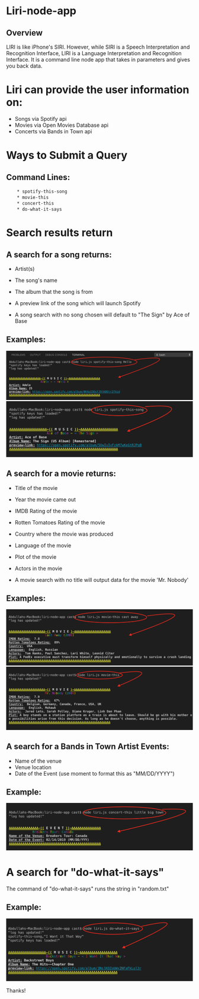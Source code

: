 # Liri-node-app

## Overview
LIRI is like iPhone's SIRI. However, while SIRI is a Speech Interpretation and Recognition Interface, LIRI is a Language Interpretation and Recognition Interface. It is a command line node app that takes in parameters and gives you back data.

# Liri can provide the user information on:
* Songs via Spotify api
* Movies via Open Movies Database api
* Concerts via Bands in Town api

# Ways to Submit a Query
## Command Lines:
        * spotify-this-song
        * movie-this
        * concert-this
        * do-what-it-says
        
# Search results return
## A search for a song returns: 
* Artist(s)
* The song's name
* The album that the song is from
* A preview link of the song which will launch Spotify

* A song search with no song chosen will default to "The Sign" by Ace of Base

## Examples:
![GitHub Logo](/images/spotify.png)
![GitHub Logo](/images/ace.png)


## A search for a movie returns: 
* Title of the movie
* Year the movie came out
* IMDB Rating of the movie
* Rotten Tomatoes Rating of the movie
* Country where the movie was produced
* Language of the movie
* Plot of the movie
* Actors in the movie

* A movie search with no title will output data for the movie 'Mr. Nobody'

## Examples:
![GitHub Logo](/images/movie.png)
![GitHub Logo](/images/no.png)


## A search for a Bands in Town Artist Events: 
* Name of the venue
* Venue location
* Date of the Event (use moment to format this as "MM/DD/YYYY")

## Example:
![GitHub Logo](/images/event.png)

# A search for "do-what-it-says"
The command of "do-what-it-says" runs the string in "random.txt"

## Example: 
![GitHub Logo](/images/do.png)

Thanks!
